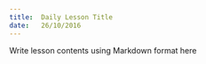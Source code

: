 ```yaml
---
title:  Daily Lesson Title
date:   26/10/2016
---
```


Write lesson contents using Markdown format here